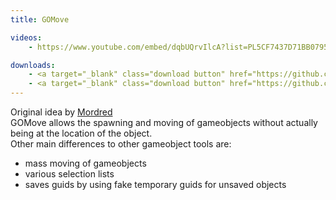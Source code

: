 ```yaml
---
title: GOMove

videos:
    - https://www.youtube.com/embed/dqbUQrvIlcA?list=PL5CF7437D71BB0795

downloads:
    - <a target="_blank" class="download button" href="https://github.com/Rochet2/TrinityCore/blob/gomove_3.3.5/src/server/scripts/Custom/GOMove/" onClick="ga('send', 'event', 'Download', 'click', 'GOMove TrinityCore');">TrinityCore 3.3.5</a>
    - <a target="_blank" class="download button" href="https://github.com/Rochet2/TrinityCore/blob/gomove_7.x/src/server/scripts/Custom/GOMove/" onClick="ga('send', 'event', 'Download', 'click', 'GOMove TrinityCore 7.x');">TrinityCore 7.x</a>
---
```


Original idea by [Mordred](http://www.youtube.com/watch?v=a0JVXJ07KUU)  
GOMove allows the spawning and moving of gameobjects without actually being at the location of the object.  
Other main differences to other gameobject tools are:

 * mass moving of gameobjects
 * various selection lists
 * saves guids by using fake temporary guids for unsaved objects
